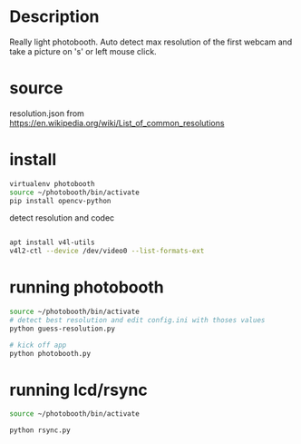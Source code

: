 # Description
Really light photobooth. Auto detect max resolution of the first webcam and take a picture on 's' or left mouse click.


# source
resolution.json from https://en.wikipedia.org/wiki/List_of_common_resolutions

# install
```bash
virtualenv photobooth
source ~/photobooth/bin/activate 
pip install opencv-python
```

detect resolution and codec
```bash

apt install v4l-utils
v4l2-ctl --device /dev/video0 --list-formats-ext
```

# running photobooth
```bash
source ~/photobooth/bin/activate 
# detect best resolution and edit config.ini with thoses values
python guess-resolution.py

# kick off app
python photobooth.py
```

# running lcd/rsync
```bash
source ~/photobooth/bin/activate 

python rsync.py
```


